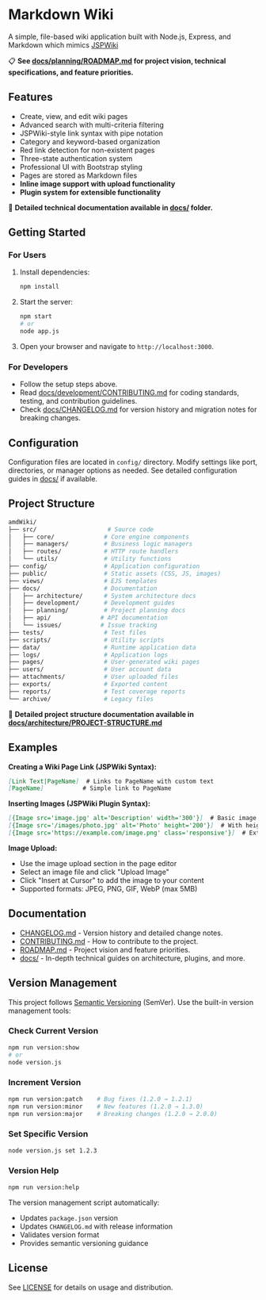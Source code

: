 # Markdown Wiki

A simple, file-based wiki application built with Node.js, Express, and Markdown which mimics [JSPWiki](https://github.com/apache/jspwiki)

📋 **See [docs/planning/ROADMAP.md](docs/planning/ROADMAP.md) for project vision, technical specifications, and feature priorities.**

## Features

- Create, view, and edit wiki pages
- Advanced search with multi-criteria filtering
- JSPWiki-style link syntax with pipe notation
- Category and keyword-based organization
- Red link detection for non-existent pages
- Three-state authentication system
- Professional UI with Bootstrap styling
- Pages are stored as Markdown files
- **Inline image support with upload functionality**
- **Plugin system for extensible functionality**

📖 **Detailed technical documentation available in [docs/](docs/) folder.**

## Getting Started

### For Users
1. Install dependencies:
    ```bash
    npm install
    ```
2. Start the server:
    ```bash
    npm start
    # or
    node app.js
    ```
3. Open your browser and navigate to `http://localhost:3000`.

### For Developers
- Follow the setup steps above.
- Read [docs/development/CONTRIBUTING.md](docs/development/CONTRIBUTING.md) for coding standards, testing, and contribution guidelines.
- Check [docs/CHANGELOG.md](docs/CHANGELOG.md) for version history and migration notes for breaking changes.

## Configuration
Configuration files are located in `config/` directory. Modify settings like port, directories, or manager options as needed. See detailed configuration guides in [docs/](docs/) if available.

## Project Structure

```bash
amdWiki/
├── src/                    # Source code
│   ├── core/              # Core engine components
│   ├── managers/          # Business logic managers
│   ├── routes/            # HTTP route handlers
│   └── utils/             # Utility functions
├── config/                # Application configuration
├── public/                # Static assets (CSS, JS, images)
├── views/                 # EJS templates
├── docs/                  # Documentation
│   ├── architecture/      # System architecture docs
│   ├── development/       # Development guides
│   ├── planning/          # Project planning docs
│   ├── api/              # API documentation
│   └── issues/           # Issue tracking
├── tests/                 # Test files
├── scripts/               # Utility scripts
├── data/                  # Runtime application data
├── logs/                  # Application logs
├── pages/                 # User-generated wiki pages
├── users/                 # User account data
├── attachments/           # User uploaded files
├── exports/               # Exported content
├── reports/               # Test coverage reports
└── archive/               # Legacy files
```

📖 **Detailed project structure documentation available in [docs/architecture/PROJECT-STRUCTURE.md](docs/architecture/PROJECT-STRUCTURE.md)**

## Examples
**Creating a Wiki Page Link (JSPWiki Syntax):**
```markdown
[Link Text|PageName]  # Links to PageName with custom text
[PageName]           # Simple link to PageName
```

**Inserting Images (JSPWiki Plugin Syntax):**
```markdown
[{Image src='image.jpg' alt='Description' width='300'}]  # Basic image
[{Image src='/images/photo.jpg' alt='Photo' height='200'}]  # With height
[{Image src='https://example.com/image.png' class='responsive'}]  # External image
```

**Image Upload:**
- Use the image upload section in the page editor
- Select an image file and click "Upload Image"
- Click "Insert at Cursor" to add the image to your content
- Supported formats: JPEG, PNG, GIF, WebP (max 5MB)

## Documentation
- [CHANGELOG.md](CHANGELOG.md) - Version history and detailed change notes.
- [CONTRIBUTING.md](CONTRIBUTING.md) - How to contribute to the project.
- [ROADMAP.md](ROADMAP.md) - Project vision and feature priorities.
- [docs/](docs/) - In-depth technical guides on architecture, plugins, and more.

## Version Management

This project follows [Semantic Versioning](https://semver.org/) (SemVer). Use the built-in version management tools:

### Check Current Version
```bash
npm run version:show
# or
node version.js
```

### Increment Version
```bash
npm run version:patch    # Bug fixes (1.2.0 → 1.2.1)
npm run version:minor    # New features (1.2.0 → 1.3.0)
npm run version:major    # Breaking changes (1.2.0 → 2.0.0)
```

### Set Specific Version
```bash
node version.js set 1.2.3
```

### Version Help
```bash
npm run version:help
```

The version management script automatically:
- Updates `package.json` version
- Updates `CHANGELOG.md` with release information
- Validates version format
- Provides semantic versioning guidance

## License
See [LICENSE](LICENSE) for details on usage and distribution.
